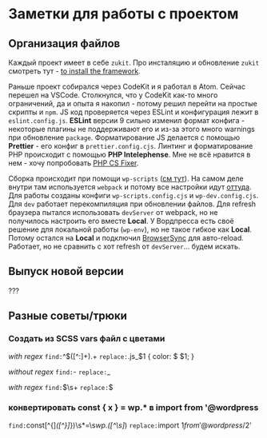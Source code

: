# Заметки для работы с проектом

## Организация файлов

Каждый проект имеет в себе `zukit`. Про инсталяцию и обновление `zukit` смотреть тут - [to install the framework](https://github.com/picasso/zukit/wiki/%5BMisc%5D-Install).

Раньше проект собирался через CodeKit и я работал в Atom.
Сейчас перешел на VSCode. Столкнулся, что у CodeKit как-то много ограничений, да и опыта я накопил - потому решил перейти на простые скрипты и `npm`. JS код проверяется через ESLint и конфигурация лежит в `eslint.config.js`.
__ESLint__ версии 9 сильно изменил формат конфига - некоторые плагины не поддерживают его и из-за этого много warnings при обновление `package`.
Форматирование JS делается с помощью __Prettier__ - его конфиг в `prettier.config.cjs`. Линтинг и форматирование PHP происходит с помощью __PHP Intelephense__.
Мне не всё нравится в нем - хочу попробовать [PHP CS Fixer](https://github.com/junstyle/vscode-php-cs-fixer).

Сборка происходит при помощи `wp-scripts` ([см тут](https://developer.wordpress.org/block-editor/reference-guides/packages/packages-scripts/#advanced-usage)). На самом деле внутри там используется `webpack` и потому все настройки идут [оттуда](https://webpack.js.org/configuration/entry-context/). Для работы созданы конфиги `wp-scripts.config.cjs` и `wp-dev.config.cjs`. Для `dev` работает перекомпиляция при обновлении файлов. Для refresh браузера пытался использовать `devServer` от webpack, но не получилось настроить его вместе __Local__. У Вордпресса есть своё решение для локальной работы (`wp-env`), но не такое гибкое как __Local__. Потому остался на __Local__ и подключил [BrowserSync](https://www.npmjs.com/package/browser-sync-webpack-plugin) для авто-reload. Работает, но не сравнить с хот refresh от `devServer`... будем искать.

## Выпуск новой версии

???

## Разные советы/трюки

### Создать из SCSS vars файл с цветами

*with regex*
`find:`^\$([^:]+).+
`replace:`.js_$1 { color: $ $1; }

*without regex*
`find:`-
`replace:`_

*with regex*
`find:`\$\s+
`replace:`$

### конвертировать const { x } = wp.* в import from '@wordpress

`find:`const[^{]*([^}]*\})\s*=\s*wp\.([^\s]*)
`replace:`import $1 from '@wordpress/$2'
